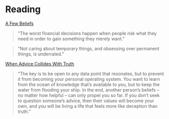 # Reading

[A Few Beliefs](https://www.collaborativefund.com/blog/a-few-beliefs/)

> "The worst financial decisions happen when people risk what they need in order to gain something they merely want."

> "Not caring about temporary things, and obsessing over permanent things, is underrated."

[When Advice Collides With Truth](https://moretothat.com/when-advice-collides-with-truth/)

> "The key is to be open to any data point that resonates, but to prevent it from becoming your personal operating system. You want to learn from the ocean of knowledge that’s available to you, but to keep the water from flooding your ship. In the end, another person’s beliefs – no matter how helpful – can only propel you so far. If you don’t seek to question someone’s advice, then their values will become your own, and you will be living a life that feels more like deception than truth."

